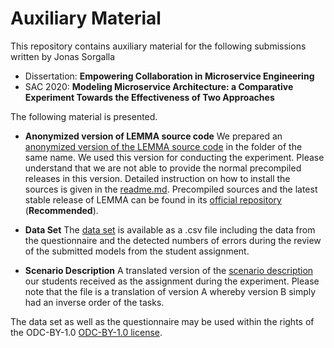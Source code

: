 # Auxiliary Material
This repository contains auxiliary material for the following submissions written by Jonas Sorgalla
- Dissertation: **Empowering Collaboration in Microservice Engineering**
- SAC 2020:  **Modeling Microservice Architecture: a Comparative Experiment Towards the Effectiveness of Two Approaches**

The following material is presented.

 - **Anonymized version of LEMMA source code**
We prepared an [anonymized version of the LEMMA source code](lemma) in the folder of the same name. We used this version for conducting the experiment. Please understand that we are not able to provide the normal precompiled releases in this version. Detailed instruction on how to install the sources is given in the [readme.md](lemma/readme.md). Precompiled sources and the latest stable release of LEMMA can be found in its  [official repository](https://github.com/SeelabFhdo/lemma) (**Recommended**).

- **Data Set**
The [data set](LEMMAvsUMLcomparison_dataset.csv) is available as a .csv file including the data from the questionnaire and the detected numbers of errors during the review of the submitted models from the student assignment.

- **Scenario Description**
A translated version of the [scenario description](Task_Desc_Version_A.pdf) our students received as the assignment during the experiment. Please note that the file is a translation of version A whereby version B simply had an inverse order of the tasks.

The data set as well as the questionnaire may be used within the rights of the ODC-BY-1.0 [ODC-BY-1.0 license](LICENSE).
